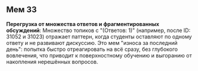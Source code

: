 ## Мем 33

**Перегрузка от множества ответов и фрагментированных обсуждений**: Множество топиков с "(Ответов: 1)" (например, после ID: 31052 и 31023) отражает паттерн, когда студенты оставляют по одному ответу и не развивают дискуссию. Это мем "износа за последний день": попытка быстро отреагировать на всё сразу, без глубокого вовлечения, что приводит к поверхностному обучению и выгоранию от накопления нерешённых вопросов.